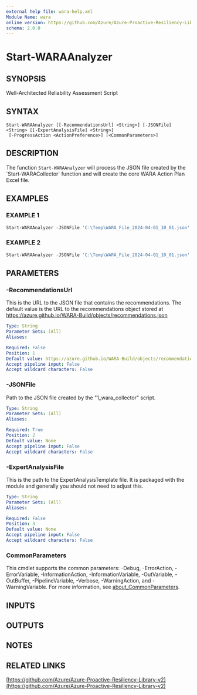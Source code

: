 ```yaml
---
external help file: wara-help.xml
Module Name: wara
online version: https://github.com/Azure/Azure-Proactive-Resiliency-Library-v2
schema: 2.0.0
---
```


# Start-WARAAnalyzer

## SYNOPSIS
Well-Architected Reliability Assessment Script

## SYNTAX

```
Start-WARAAnalyzer [[-RecommendationsUrl] <String>] [-JSONFile] <String> [[-ExpertAnalysisFile] <String>]
 [-ProgressAction <ActionPreference>] [<CommonParameters>]
```

## DESCRIPTION
The function `Start-WARAAnalyzer` will process the JSON file created by the \`Start-WARACollector\` function and will create the core WARA Action Plan Excel file.

## EXAMPLES

### EXAMPLE 1
```Powershell
Start-WARAAnalyzer -JSONFile 'C:\Temp\WARA_File_2024-04-01_10_01.json'
```

### EXAMPLE 2
```Powershell
Start-WARAAnalyzer -JSONFile 'C:\Temp\WARA_File_2024-04-01_10_01.json' -Debug
```

## PARAMETERS

### -RecommendationsUrl
This is the URL to the JSON file that contains the recommendations. The default value is the URL to the recommendations object stored at https://azure.github.io/WARA-Build/objects/recommendations.json

```yaml
Type: String
Parameter Sets: (All)
Aliases:

Required: False
Position: 1
Default value: https://azure.github.io/WARA-Build/objects/recommendations.json
Accept pipeline input: False
Accept wildcard characters: False
```

### -JSONFile
Path to the JSON file created by the "1_wara_collector" script.

```yaml
Type: String
Parameter Sets: (All)
Aliases:

Required: True
Position: 2
Default value: None
Accept pipeline input: False
Accept wildcard characters: False
```

### -ExpertAnalysisFile
This is the path to the ExpertAnalysisTemplate file. It is packaged with the module and generally you should not need to adjust this.

```yaml
Type: String
Parameter Sets: (All)
Aliases:

Required: False
Position: 3
Default value: None
Accept pipeline input: False
Accept wildcard characters: False
```

### CommonParameters
This cmdlet supports the common parameters: -Debug, -ErrorAction, -ErrorVariable, -InformationAction, -InformationVariable, -OutVariable, -OutBuffer, -PipelineVariable, -Verbose, -WarningAction, and -WarningVariable. For more information, see [about_CommonParameters](http://go.microsoft.com/fwlink/?LinkID=113216).

## INPUTS

## OUTPUTS

## NOTES

## RELATED LINKS

[https://github.com/Azure/Azure-Proactive-Resiliency-Library-v2](https://github.com/Azure/Azure-Proactive-Resiliency-Library-v2)

